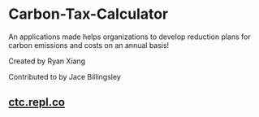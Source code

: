 # Carbon-Tax-Calculator
An applications made helps organizations to develop reduction plans for carbon emissions and costs on an annual basis!

Created by Ryan Xiang

Contributed to by Jace Billingsley

## [ctc.repl.co](https://ctc.repl.co)
